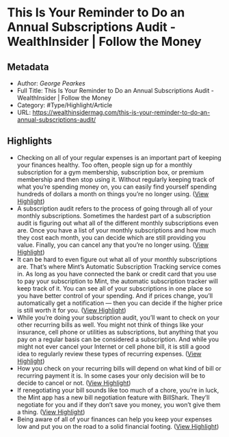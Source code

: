 # This Is Your Reminder to Do an Annual Subscriptions Audit - WealthInsider | Follow the Money

## Metadata

* Author: *George Pearkes*
* Full Title: This Is Your Reminder to Do an Annual Subscriptions Audit - WealthInsider | Follow the Money
* Category: #Type/Highlight/Article
* URL: https://wealthinsidermag.com/this-is-your-reminder-to-do-an-annual-subscriptions-audit/

## Highlights

* Checking on all of your regular expenses is an important part of keeping your finances healthy. Too often, people sign up for a monthly subscription for a gym membership, subscription box, or premium membership and then stop using it. Without regularly keeping track of what you’re spending money on, you can easily find yourself spending hundreds of dollars a month on things you’re no longer using. ([View Highlight](https://instapaper.com/read/1481383883/18721560))
* A subscription audit refers to the process of going through all of your monthly subscriptions. Sometimes the hardest part of a subscription audit is figuring out what all of the different monthly subscriptions even are. Once you have a list of your monthly subscriptions and how much they cost each month, you can decide which are still providing you value. Finally, you can cancel any that you’re no longer using. ([View Highlight](https://instapaper.com/read/1481383883/18721563))
* It can be hard to even figure out what all of your monthly subscriptions are. That’s where Mint’s Automatic Subscription Tracking service comes in. As long as you have connected the bank or credit card that you use to pay your subscription to Mint, the automatic subscription tracker will keep track of it. You can see all of your subscriptions in one place so you have better control of your spending. And if prices change, you’ll automatically get a notification — then you can decide if the higher price is still worth it for you. ([View Highlight](https://instapaper.com/read/1481383883/18721564))
* While you’re doing your subscription audit, you’ll want to check on your other recurring bills as well. You might not think of things like your insurance, cell phone or utilities as subscriptions, but anything that you pay on a regular basis can be considered a subscription. And while you might not ever cancel your Internet or cell phone bill, it is still a good idea to regularly review these types of recurring expenses. ([View Highlight](https://instapaper.com/read/1481383883/18721566))
* How you check on your recurring bills will depend on what kind of bill or recurring payment it is. In some cases your only decision will be to decide to cancel or not. ([View Highlight](https://instapaper.com/read/1481383883/18721567))
* If renegotiating your bill sounds like too much of a chore, you’re in luck, the Mint app has a new bill negotiation feature with BillShark. They’ll negotiate for you and if they don’t save you money, you won’t give them a thing. ([View Highlight](https://instapaper.com/read/1481383883/18721569))
* Being aware of all of your finances can help you keep your expenses low and put you on the road to a solid financial footing. ([View Highlight](https://instapaper.com/read/1481383883/18721570))
